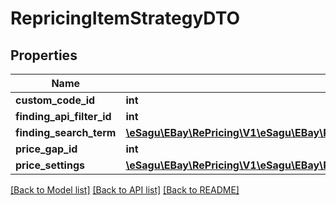 # RepricingItemStrategyDTO

## Properties
Name | Type | Description | Notes
------------ | ------------- | ------------- | -------------
**custom_code_id** | **int** |  | [optional] 
**finding_api_filter_id** | **int** |  | [optional] 
**finding_search_term** | [**\eSagu\EBay\RePricing\V1\eSagu\EBay\RePricing\V1\Model\FindingSearchTermDTO**](FindingSearchTermDTO.md) |  | [optional] 
**price_gap_id** | **int** |  | [optional] 
**price_settings** | [**\eSagu\EBay\RePricing\V1\eSagu\EBay\RePricing\V1\Model\RepricingItemPriceSettingsDTO**](RepricingItemPriceSettingsDTO.md) |  | [optional] 

[[Back to Model list]](../README.md#documentation-for-models) [[Back to API list]](../README.md#documentation-for-api-endpoints) [[Back to README]](../README.md)


